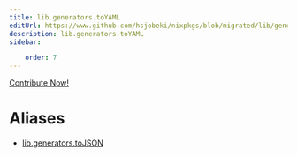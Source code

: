 ```yaml
---
title: lib.generators.toYAML
editUrl: https://www.github.com/hsjobeki/nixpkgs/blob/migrated/lib/generators.nix#L260C12
description: lib.generators.toYAML
sidebar:

    order: 7
---
```


<a href="https://www.github.com/hsjobeki/nixpkgs/blob/migrated/lib/generators.nix#L260C12">Contribute Now!</a>


# Aliases

- [lib.generators.toJSON](/nix-doc-comments/reference/lib/generators/lib-generators-tojson)


